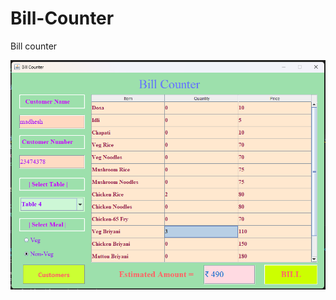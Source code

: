 # Bill-Counter
Bill counter 

<html>
  <body>
    <img src="https://github.com/madheshkumar/Bill-Counter/blob/main/Bill Counter/output1.png" alt='image'>
  </body>
</html>
